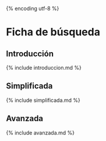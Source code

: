 {% encoding utf-8 %}

# Ficha de búsqueda

## Introducción

{% include introduccion.md %}

## Simplificada

{% include simplificada.md %}

## Avanzada

{% include avanzada.md %}


